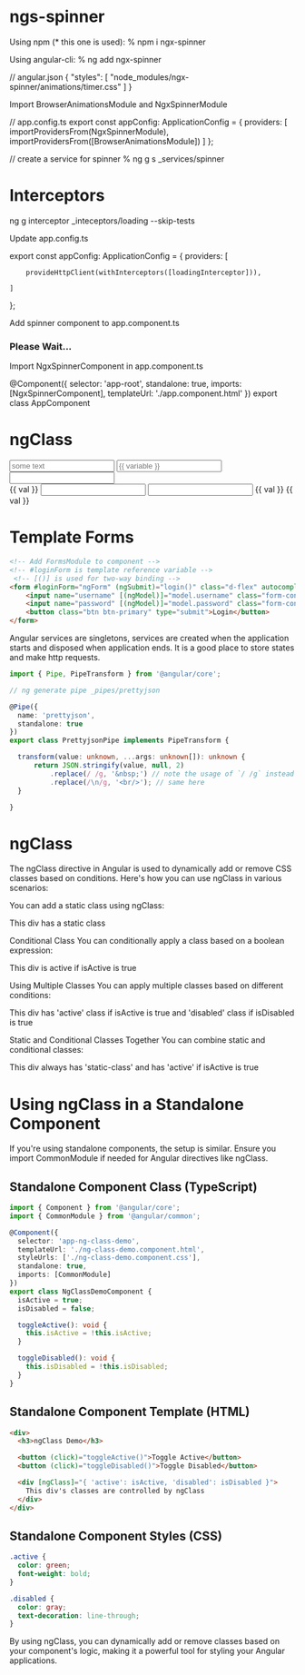 # ngs-spinner

Using npm (* this one is used):
% npm i ngx-spinner

Using angular-cli:
% ng add ngx-spinner

// angular.json
{
  "styles": [
    "node_modules/ngx-spinner/animations/timer.css"
  ]
}

Import BrowserAnimationsModule and NgxSpinnerModule

// app.config.ts
export const appConfig: ApplicationConfig = {
	providers: [
		importProvidersFrom(NgxSpinnerModule),
		importProvidersFrom([BrowserAnimationsModule])
	]
};

// create a service for spinner
% ng g s _services/spinner

# Interceptors

ng g interceptor _inteceptors/loading --skip-tests

Update app.config.ts

export const appConfig: ApplicationConfig = {
	providers: [

		provideHttpClient(withInterceptors([loadingInterceptor])),

	]
};

Add spinner component to app.component.ts

<ngx-spinner>
	<h3>Please Wait...</h3>
</ngx-spinner>

Import NgxSpinnerComponent in app.component.ts

@Component({
	selector: 'app-root',
	standalone: true,
	imports: [NgxSpinnerComponent],
	templateUrl: './app.component.html'
})
export class AppComponent

# ngClass

<!-- Normal HTML -->
<input placeholder="some text">
<!-- Interpolation -->
<input placeholder="{{ variable }}">
<!-- Property Binding -->
<input [placeholder]="variable">


<div [ngClass]="'first second'">
<div [ngClass]="propName">
<div [ngClass]="['first', 'second']">
<div [ngClass]="{first: true, second: true, third: true}">
<div [ngClass]="{'first second': true}">
<td [ngClass]="className"></td>

<td [ngClass]="val > 10 ? 'red' : 'green'">{{ val }}</td>
<input type="text" [ngClass]="control.isInvalid ? 'error' : ''" />
<input type="text" [class.error]="control.isInvalid" />
<td [ngClass]="getClassOf(val)">{{ val }}</td>
<td [ngClass]="{ low: val >= 0 && val <=5, medium: val > 5 && val <= 10, high: val > 10}">
  {{ val }}
</td>




# Template Forms

```html
<!-- Add FormsModule to component -->
<!-- #loginForm is template reference variable -->
 <!-- [()] is used for two-way binding -->
<form #loginForm="ngForm" (ngSubmit)="login()" class="d-flex" autocomplete="off">
	<input name="username" [(ngModel)]="model.username" class="form-control me-2" placeholder="Username">
	<input name="password" [(ngModel)]="model.password" class="form-control me-2" placeholder="Password" type="password">
	<button class="btn btn-primary" type="submit">Login</button>
</form>
```

Angular services are singletons, services are created when the application starts and disposed when application ends. It is a good place to store states and make http requests.

```ts
import { Pipe, PipeTransform } from '@angular/core';

// ng generate pipe _pipes/prettyjson

@Pipe({
  name: 'prettyjson',
  standalone: true
})
export class PrettyjsonPipe implements PipeTransform {

  transform(value: unknown, ...args: unknown[]): unknown {
	  return JSON.stringify(value, null, 2)
		  .replace(/ /g, '&nbsp;') // note the usage of `/ /g` instead of `' '` in order to replace all occurences
		  .replace(/\n/g, '<br/>'); // same here
  }

}
```

# ngClass

The ngClass directive in Angular is used to dynamically add or remove CSS classes based on conditions. Here's how you can use ngClass in various scenarios:

You can add a static class using ngClass:

<div [ngClass]="'my-class'">This div has a static class</div>

Conditional Class
You can conditionally apply a class based on a boolean expression:

<div [ngClass]="{ 'active': isActive }">This div is active if isActive is true</div>

Using Multiple Classes
You can apply multiple classes based on different conditions:

<div [ngClass]="{ 'active': isActive, 'disabled': isDisabled }">
  This div has 'active' class if isActive is true and 'disabled' class if isDisabled is true
</div>

Static and Conditional Classes Together
You can combine static and conditional classes:

<div [ngClass]="['static-class', { 'active': isActive }]">
  This div always has 'static-class' and has 'active' if isActive is true
</div>


# Using ngClass in a Standalone Component

If you're using standalone components, the setup is similar. Ensure you import CommonModule if needed for Angular directives like ngClass.

## Standalone Component Class (TypeScript)

```ts
import { Component } from '@angular/core';
import { CommonModule } from '@angular/common';

@Component({
  selector: 'app-ng-class-demo',
  templateUrl: './ng-class-demo.component.html',
  styleUrls: ['./ng-class-demo.component.css'],
  standalone: true,
  imports: [CommonModule]
})
export class NgClassDemoComponent {
  isActive = true;
  isDisabled = false;

  toggleActive(): void {
    this.isActive = !this.isActive;
  }

  toggleDisabled(): void {
    this.isDisabled = !this.isDisabled;
  }
}
```

## Standalone Component Template (HTML)

```html
<div>
  <h3>ngClass Demo</h3>

  <button (click)="toggleActive()">Toggle Active</button>
  <button (click)="toggleDisabled()">Toggle Disabled</button>

  <div [ngClass]="{ 'active': isActive, 'disabled': isDisabled }">
    This div's classes are controlled by ngClass
  </div>
</div>
```

## Standalone Component Styles (CSS)
```css
.active {
  color: green;
  font-weight: bold;
}

.disabled {
  color: gray;
  text-decoration: line-through;
}
```

By using ngClass, you can dynamically add or remove classes based on your component's logic, making it a powerful tool for styling your Angular applications.
